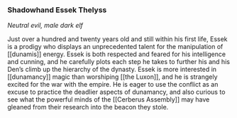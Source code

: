 ### Shadowhand Essek Thelyss

_Neutral evil, male dark elf_

Just over a hundred and twenty years old and still within his first life, Essek is a prodigy who displays an unprecedented talent for the manipulation of [[dunamis]] energy. Essek is both respected and feared for his intelligence and cunning, and he carefully plots each step he takes to further his and his Den’s climb up the hierarchy of the dynasty. Essek is more interested in [[dunamancy]] magic than worshiping [[the Luxon]], and he is strangely excited for the war with the empire. He is eager to use the conflict as an excuse to practice the deadlier aspects of dunamancy, and also curious to see what the powerful minds of the [[Cerberus Assembly]] may have gleaned from their research into the beacon they stole.